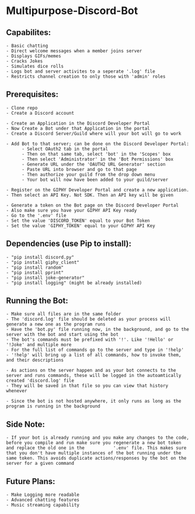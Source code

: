 # Multipurpose-Discord-Bot

 ## Capabilites:
    - Basic chatting
    - Direct welcome messages when a member joins server
    - Displays GIFs/memes
    - Cracks Jokes
    - Simulates dice rolls
    - Logs bot and server activites to a seperate '.log' file
    - Restricts channel creation to only those with 'admin' roles

## Prerequisites:
    - Clone repo
    - Create a Discord account
   
    - Create an Application in the Discord Developer Portal
    - Now Create a Bot under that Application in the portal
    - Create a Discord Server/Guild where will your bot will go to work
    
    - Add Bot to that server; can be done on the Discord Developer Portal:
          - Select OAuth2 tab in the portal
          - Then on that same tab, select 'bot' in the 'Scopes' box 
          - Then select 'Administrator' in the 'Bot Permissions' box
          - Generate URL under the 'OAUTH2 URL Generator' section
          - Paste URL into browser and go to that page
          - Then authorize your guild from the drop down menu
          - Your bot will now have been added to your guild/server
          
    - Register on the GIPHY Developer Portal and create a new application. 
    - Then select an API Key. Not SDK. Then an API key will be given
    
    - Generate a token on the Bot page on the Discord Developer Portal
    - Also make sure you have your GIPHY API Key ready
    - Go to the '.env' file
    - Set the value 'DISCORD_TOKEN' equal to your Bot Token
    - Set the value 'GIPHY_TOKEN' equal to your GIPHY API Key
    
## Dependencies (use Pip to install):
    - "pip install discord.py"
    - "pip install giphy_client"
    - "pip install random"
    - "pip install pprint"
    - "pip install joke-generator"
    - "pip install logging" (might be already installed)

## Running the Bot:
    - Make sure all files are in the same folder
    - The 'discord.log' file should be deleted as your process will generate a new one as the program runs
    - Have the 'bot.py' file running now, in the background, and go to the server with the bot and start using the bot
    - The bot's commands must be prefixed with '!'. Like '!Hello' or '!Joke' and multiple more
    - For the full list of commands go to the server and type in '!help'
    - '!help' will bring up a list of all commands, how to invoke them, and their descriptions
    
    - As actions on the server happen and as your bot connects to the server and runs commands, these will be logged in the autoamtically created 'discord.log' file
    - They will be saved in that file so you can view that history whenever
    
    - Since the bot is not hosted anywhere, it only runs as long as the program is running in the background
    
## Side Note:
    - If your bot is already running and you make any changes to the code, before you compile and run make sure you regenerate a new bot token and replace the old one in the           '.env' file. This makes sure that you don't have multiple instances of the bot running under the same token. This avoids duplicate actions/responses by the bot on the           server for a given command
    
## Future Plans:
    - Make Logging more readable 
    - Advanced chatting features
    - Music streaming capability
    

    
